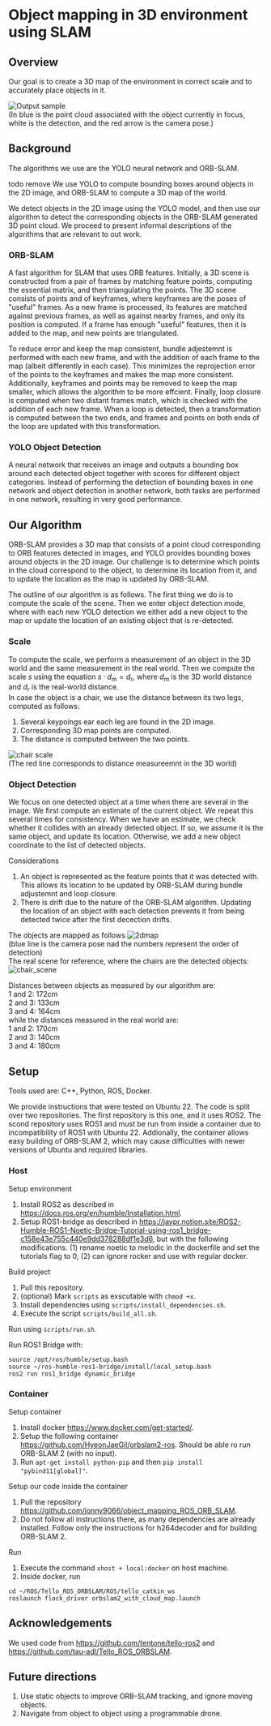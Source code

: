 
# Object mapping in 3D environment using SLAM

## Overview
Our goal is to create a 3D map of the environment in correct scale and to accurately place objects in it.

![Output sample](https://github.com/jonny9066/tello-slam-and-recognition/blob/main/readme/objectdet2.gif?raw=true)   
(In blue is the point cloud associated with the object currently in focus, white is the detection, and the red arrow is the camera pose.)

## Background
The algorithms we use are the YOLO neural network and ORB-SLAM. 

todo remove
We use YOLO to compute bounding boxes around objects in the 2D image, and ORB-SLAM to compute a 3D map of the world.

We detect objects in the 2D image using the YOLO model, and then use our algorithm to detect the corresponding objects in the ORB-SLAM generated 3D point cloud. We proceed to present informal descriptions of the algorithms that are relevant to out work.

### ORB-SLAM
A fast algorithm for SLAM that uses ORB features. Initially, a 3D scene is constructed from a pair of frames by matching feature points, computing the essential matrix, and then triangulating the points. The 3D scene consists of points and of keyframes, where keyframes are the poses of "useful" frames. As a new frame is processed, its features are matched against previous frames, as well as against nearby frames, and only its position is computed. If a frame has enough "useful" features, then it is added to the map, and new points are triangulated.

To reduce error and keep the map consistent, bundle adjestemnt is performed with each new frame, and with the addition of each frame to the map (albeit differently in each case). This minimizes the reprojection error of the points to the keyframes and makes the map more consistent. Additionally, keyframes and points may be removed to keep the map smaller, which allows the algorithm to be more effcient. Finally, loop closure is computed when two distant frames match, which is checked with the addition of each new frame. When a loop is detected, then a transformation is computed between the two ends, and frames and points on both ends of the loop are updated with this transformation.  



### YOLO Object Detection
A neural network that receives an image and outputs a bounding box around each detected object together with scores for different object categories. Instead of performing the detection of bounding boxes in one network and object detection in another network, both tasks are performed in one network, resulting in very good performance. 


## Our Algorithm
ORB-SLAM provides a 3D map that consists of a point cloud corresponding to ORB features detected in images, and YOLO provides bounding boxes around objects in the 2D image. Our challenge is to determine which points in the cloud correspond to the object, to determine its location from it, and to update the location as the map is updated by ORB-SLAM.

The outline of our algorithm is as follows. The first thing we do is to compute the scale of the scene. Then we enter object detection mode, where with each new YOLO detection we either add a new object to the map or update the location of an existing object that is re-detected.

### Scale
To compute the scale, we perform a measurement of an object in the 3D world and the same measurement in the real world. Then we compute the scale $s$ using the equation $s\cdot d_m = d_r$, where $d_m$ is the 3D world distance and $d_r$ is the real-world distance.  
In case the object is a chair, we use the distance between its two legs, computed as follows:
1. Several keypoings ear each leg are found in the 2D image.
2. Corresponding 3D map points are computed.
3. The distance is computed between the two points.

![chair scale](https://github.com/jonny9066/tello-slam-and-recognition/blob/main/readme/scale_line.png?raw=true)  
(The red line corresponds to distance measureemnt in the 3D world)

### Object Detection
We focus on one detected object at a time when there are several in the image. We first compute an estimate of the current object. We repeat this several times for consistency. When we have an estimate, we check whether it collides with an already detected object. If so, we assume it is the same object, and update its location. Otherwise, we add a new object coordinate to the list of detected objects. 

Considerations
1. An object is represented as the feature points that it was detected with. This allows its location to be updated by ORB-SLAM during bundle adjustemnt and loop closure.
2. There is drift due to the nature of the ORB-SLAM algorithm. Updating the location of an object with each detection prevents it from being detected twice after the first decection drifts.

The objects are mapped as follows 
![2dmap](https://github.com/jonny9066/tello-slam-and-recognition/blob/main/readme/2dmap.png?raw=true)  
(blue line is the camera pose nad the numbers represent the order of detection)  
The real scene for reference, where the chairs are the detected objects:
![chair_scene](https://github.com/jonny9066/tello-slam-and-recognition/blob/main/readme/scene_chairs.jpg?raw=true) 

Distances between objects as measured by our algorithm are:  
1 and 2: 172cm  
2 and 3: 133cm  
3 and 4: 164cm  
while the distances measured in the real world are:  
1 and 2: 170cm  
2 and 3: 140cm  
3 and 4: 180cm  


## Setup
Tools used are: C++, Python, ROS, Docker.  

We provide instructions that were tested on Ubuntu 22. The code is split over two repositories. The first repository is this one, and it uses ROS2. The scond repository uses ROS1 and must be run from inside a container due to incompatibility of ROS1 with Ubuntu 22. Addionally, the container allows easy building of ORB-SLAM 2, which may cause difficulties with newer versions of Ubuntu and required libraries.

### Host
Setup environment
1. Install ROS2 as described in https://docs.ros.org/en/humble/Installation.html.
2. Setup ROS1-bridge as described in https://jaypr.notion.site/ROS2-Humble-ROS1-Noetic-Bridge-Tutorial-using-ros1_bridge-c158e43e755c440e9dd378288df1e3d6, but with the following modifications. (1) rename noetic to melodic in the dockerfile and set the tutorials flag to 0, (2) can ignore rocker and use with regular docker.

Build project
1. Pull this repository. 
2. (optional) Mark `scripts` as exscutable with `chmod +x`.
3. Install dependencies using `scripts/install_dependencies.sh`.
4. Execute the script `scripts/build_all.sh`.

Run using `scripts/run.sh`.

Run ROS1 Bridge with:
```
source /opt/ros/humble/setup.bash
source ~/ros-humble-ros1-bridge/install/local_setup.bash
ros2 run ros1_bridge dynamic_bridge
```


### Container
Setup container  
1. Install docker https://www.docker.com/get-started/.
2. Setup the following container https://github.com/HyeonJaeGil/orbslam2-ros. Should be able ro run ORB-SLAM 2 (with no input).
3. Run  `apt-get install python-pip` and then `pip install "pybind11[global]"`.


Setup our code inside the container
1. Pull the repository https://github.com/jonny9066/object_mapping_ROS_ORB_SLAM. 
2. Do not follow all instructions there, as many dependencies are already installed. Follow only the instructions for h264decoder and for building ORB-SLAM 2.

Run
1. Execute the command `xhost + local:docker` on host machine.  
2. Inside docker, run
```
cd ~/ROS/Tello_ROS_ORBSLAM/ROS/tello_catkin_ws
roslaunch flock_driver orbslam2_with_cloud_map.launch
```


## Acknowledgements
We used code from https://github.com/tentone/tello-ros2 and 
https://github.com/tau-adl/Tello_ROS_ORBSLAM.


## Future directions
1. Use static objects to improve ORB-SLAM tracking, and ignore moving objects.
2. Navigate from object to object using a programmable drone.